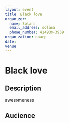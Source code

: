 ```yaml
---
layout: event
title: Black love 
organizer:
  name: Solana
  email_address: solana
  phone_number: 414939-3939
organization: naacp 
date: 
venue: 
---
```


# Black love 

## Description

awesomeness

## Audience



